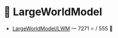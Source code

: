 # 👤 LargeWorldModel

- [LargeWorldModel/LWM](https://github.com/LargeWorldModel/LWM) — 7271 ⭐️ / 555 🍴
